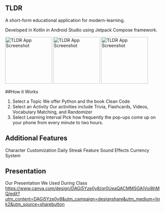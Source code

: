 ## TLDR 
A short-form educational application for modern-learning. 

Developed in Kotlin in Android Studio using Jetpack Compose framework.

<img src="https://github.com/user-attachments/assets/bfcfb14a-20e2-414e-abd6-ea66eaebabc1" width="150" alt="TLDR App Screenshot">
<img src="https://github.com/user-attachments/assets/08127949-46b2-465d-95cc-7f0daaa340af" width="150" alt="TLDR App Screenshot">
<img src="https://github.com/user-attachments/assets/889d271c-b2f6-4e98-8910-0e6d1db94301" width="150" alt="TLDR App Screenshot">

##How it Works
1) Select a Topic
      We offer Python and the book Clean Code
2) Select an Activity
      Our activities include Trivia, Flashcards, Videos, Vocabulary Matching, and Randomizer
3) Select Learning Interval
      Pick how frequently the pop-ups come up on your phone from every minute to two hours.

## Additional Features
Character Customization
Daily Streak Feature
Sound Effects
Currency System

## Presentation
Our Presentation We Used During Class
https://www.canva.com/design/DAGi5Yze0y8/qr0UeaQACMMSGAIVoi8hMQ/edit?utm_content=DAGi5Yze0y8&utm_campaign=designshare&utm_medium=link2&utm_source=sharebutton
